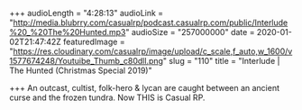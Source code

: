 +++
audioLength = "4:28:13"
audioLink = "http://media.blubrry.com/casualrp/podcast.casualrp.com/public/Interlude%20_%20The%20Hunted.mp3"
audioSize = "257000000"
date = 2020-01-02T21:47:42Z
featuredImage = "https://res.cloudinary.com/casualrp/image/upload/c_scale,f_auto,w_1600/v1577674248/Youtuibe_Thumb_c80dll.png"
slug = "110"
title = "Interlude | The Hunted (Christmas Special 2019)"

+++
An outcast, cultist, folk-hero & lycan are caught between an ancient curse and the frozen tundra. Now THIS is Casual RP.